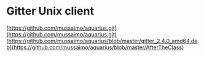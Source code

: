 # Gitter Unix client
[https://github.com/mussaimo/aquarius.git](https://github.com/mussaimo/aquarius.git) [https://github.com/mussaimo/aquarius/blob/master/gitter_2.4.0_amd64.deb](https://github.com/mussaimo/aquarius/blob/master/AfterTheClass)

